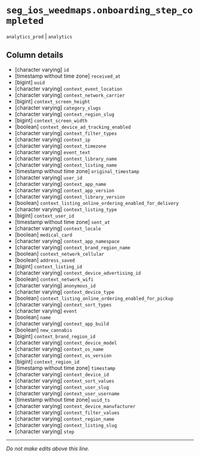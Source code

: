 # `seg_ios_weedmaps.onboarding_step_completed`
`analytics_prod` | `analytics`

## Column details
* [character varying] `id`
* [timestamp without time zone] `received_at`
* [bigint]    `uuid`
* [character varying] `context_event_location`
* [character varying] `context_network_carrier`
* [bigint]    `context_screen_height`
* [character varying] `category_slugs`
* [character varying] `context_region_slug`
* [bigint]    `context_screen_width`
* [boolean]   `context_device_ad_tracking_enabled`
* [character varying] `context_filter_types`
* [character varying] `context_ip`
* [character varying] `context_timezone`
* [character varying] `event_text`
* [character varying] `context_library_name`
* [character varying] `context_listing_name`
* [timestamp without time zone] `original_timestamp`
* [character varying] `user_id`
* [character varying] `context_app_name`
* [character varying] `context_app_version`
* [character varying] `context_library_version`
* [boolean]   `context_listing_online_ordering_enabled_for_delivery`
* [character varying] `context_listing_type`
* [bigint]    `context_user_id`
* [timestamp without time zone] `sent_at`
* [character varying] `context_locale`
* [boolean]   `medical_card`
* [character varying] `context_app_namespace`
* [character varying] `context_brand_region_name`
* [boolean]   `context_network_cellular`
* [boolean]   `address_saved`
* [bigint]    `context_listing_id`
* [character varying] `context_device_advertising_id`
* [boolean]   `context_network_wifi`
* [character varying] `anonymous_id`
* [character varying] `context_device_type`
* [boolean]   `context_listing_online_ordering_enabled_for_pickup`
* [character varying] `context_sort_types`
* [character varying] `event`
* [boolean]   `name`
* [character varying] `context_app_build`
* [boolean]   `new_cannabis`
* [bigint]    `context_brand_region_id`
* [character varying] `context_device_model`
* [character varying] `context_os_name`
* [character varying] `context_os_version`
* [bigint]    `context_region_id`
* [timestamp without time zone] `timestamp`
* [character varying] `context_device_id`
* [character varying] `context_sort_values`
* [character varying] `context_user_slug`
* [character varying] `context_user_username`
* [timestamp without time zone] `uuid_ts`
* [character varying] `context_device_manufacturer`
* [character varying] `context_filter_values`
* [character varying] `context_region_name`
* [character varying] `context_listing_slug`
* [character varying] `step`

-------------------------------------------------------------------------------
*Do not make edits above this line.*
